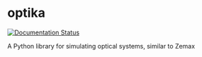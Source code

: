 # optika

[![Documentation Status](https://readthedocs.org/projects/optika/badge/?version=latest)](https://optika.readthedocs.io/en/latest/?badge=latest)

A Python library for simulating optical systems, similar to Zemax
